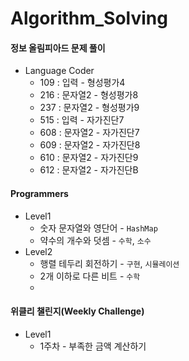 # Algorithm_Solving
#### 정보 올림피아드 문제 풀이

- Language Coder
  - 109 : 입력 - 형성평가4
  - 216 : 문자열2 - 형성평가8
  - 237 : 문자열2 - 형성평가9
  - 515 : 입력 - 자가진단7
  - 608 : 문자열2 - 자가진단7
  - 609 : 문자열2 - 자가진단8
  - 610 : 문자열2 - 자가진단9
  - 612 : 문자열2 - 자가진단B



#### Programmers

- Level1 
  -  숫자 문자열와 영단어 - `HashMap`
  -  약수의 개수와 덧셈 - `수학`, `소수`
- Level2
  - ﻿행렬 테두리 회전하기 - `구현`, `시뮬레이션`
  - ﻿2개 이하로 다른 비트 - `수학`
  - ﻿



#### 위클리 챌린지(Weekly Challenge)

- Level1
  - 1주차 - 부족한 금액 계산하기
